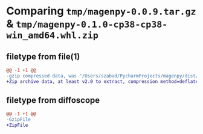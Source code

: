 # Comparing `tmp/magenpy-0.0.9.tar.gz` & `tmp/magenpy-0.1.0-cp38-cp38-win_amd64.whl.zip`

## filetype from file(1)

```diff
@@ -1 +1 @@
-gzip compressed data, was "/Users/szabad/PycharmProjects/magenpy/dist/tmp_e27mdvg/magenpy-0.0.9.tar", last modified: Tue Aug  9 20:36:12 2022, max compression
+Zip archive data, at least v2.0 to extract, compression method=deflate
```

## filetype from diffoscope

```diff
@@ -1 +1 @@
-GzipFile
+ZipFile
```

